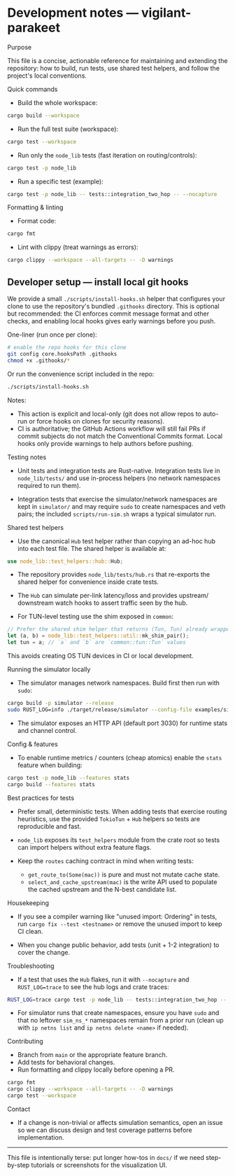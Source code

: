 # Development notes — vigilant-parakeet

Purpose

This file is a concise, actionable reference for maintaining and extending the
repository: how to build, run tests, use shared test helpers, and follow the
project's local conventions.

Quick commands

- Build the whole workspace:

```bash
cargo build --workspace
```

- Run the full test suite (workspace):

```bash
cargo test --workspace
```

- Run only the `node_lib` tests (fast iteration on routing/controls):

```bash
cargo test -p node_lib
```

- Run a specific test (example):

```bash
cargo test -p node_lib -- tests::integration_two_hop -- --nocapture
```

Formatting & linting

- Format code:

```bash
cargo fmt
```

- Lint with clippy (treat warnings as errors):

```bash
cargo clippy --workspace --all-targets -- -D warnings
```

Developer setup — install local git hooks
----------------------------------------

We provide a small `./scripts/install-hooks.sh` helper that configures your
clone to use the repository's bundled `.githooks` directory. This is optional
but recommended: the CI enforces commit message format and other checks, and
enabling local hooks gives early warnings before you push.

One-liner (run once per clone):

```bash
# enable the repo hooks for this clone
git config core.hooksPath .githooks
chmod +x .githooks/*
```

Or run the convenience script included in the repo:

```bash
./scripts/install-hooks.sh
```

Notes:
- This action is explicit and local-only (git does not allow repos to auto-run
  or force hooks on clones for security reasons).
- CI is authoritative; the GitHub Actions workflow will still fail PRs if
  commit subjects do not match the Conventional Commits format. Local hooks
  only provide warnings to help authors before pushing.


Testing notes

- Unit tests and integration tests are Rust-native. Integration tests live in
  `node_lib/tests/` and use in-process helpers (no network namespaces required
  to run them).

- Integration tests that exercise the simulator/network namespaces are kept in
  `simulator/` and may require `sudo` to create namespaces and veth pairs; the
  included `scripts/run-sim.sh` wraps a typical simulator run.

Shared test helpers

- Use the canonical `Hub` test helper rather than copying an ad-hoc hub into
  each test file. The shared helper is available at:

```rust
use node_lib::test_helpers::hub::Hub;
```

  - The repository provides `node_lib/tests/hub.rs` that re-exports the shared
    helper for convenience inside crate tests.
  - The `Hub` can simulate per-link latency/loss and provides upstream/
    downstream watch hooks to assert traffic seen by the hub.

- For TUN-level testing use the shim exposed in `common`:

```rust
// Prefer the shared shim helper that returns (Tun, Tun) already wrapped.
let (a, b) = node_lib::test_helpers::util::mk_shim_pair();
let tun = a; // `a` and `b` are `common::tun::Tun` values
```

  This avoids creating OS TUN devices in CI or local development.

Running the simulator locally

- The simulator manages network namespaces. Build first then run with `sudo`:

```bash
cargo build -p simulator --release
sudo RUST_LOG=info ./target/release/simulator --config-file examples/simulator.yaml --pretty
```

- The simulator exposes an HTTP API (default port 3030) for runtime stats and
  channel control.

Config & features

- To enable runtime metrics / counters (cheap atomics) enable the `stats`
  feature when building:

```bash
cargo test -p node_lib --features stats
cargo build --features stats
```

Best practices for tests

- Prefer small, deterministic tests. When adding tests that exercise routing
  heuristics, use the provided `TokioTun` + `Hub` helpers so tests are
  reproducible and fast.

- `node_lib` exposes its `test_helpers` module from the crate root so tests
  can import helpers without extra feature flags.

- Keep the `routes` caching contract in mind when writing tests:
  - `get_route_to(Some(mac))` is pure and must not mutate cache state.
  - `select_and_cache_upstream(mac)` is the write API used to populate the
    cached upstream and the N-best candidate list.

Housekeeping

- If you see a compiler warning like "unused import: Ordering" in tests, run
  `cargo fix --test <testname>` or remove the unused import to keep CI clean.

- When you change public behavior, add tests (unit + 1-2 integration) to cover
  the change.

Troubleshooting

- If a test that uses the `Hub` flakes, run it with `--nocapture` and
  `RUST_LOG=trace` to see the hub logs and crate traces:

```bash
RUST_LOG=trace cargo test -p node_lib -- tests::integration_two_hop -- --nocapture
```

- For simulator runs that create namespaces, ensure you have `sudo` and
  that no leftover `sim_ns_*` namespaces remain from a prior run (clean up
  with `ip netns list` and `ip netns delete <name>` if needed).

Contributing

- Branch from `main` or the appropriate feature branch.
- Add tests for behavioral changes.
- Run formatting and clippy locally before opening a PR.

```bash
cargo fmt
cargo clippy --workspace --all-targets -- -D warnings
cargo test --workspace
```

Contact

- If a change is non-trivial or affects simulation semantics, open an issue so
  we can discuss design and test coverage patterns before implementation.

---

This file is intentionally terse: put longer how-tos in `docs/` if we need
step-by-step tutorials or screenshots for the visualization UI.
